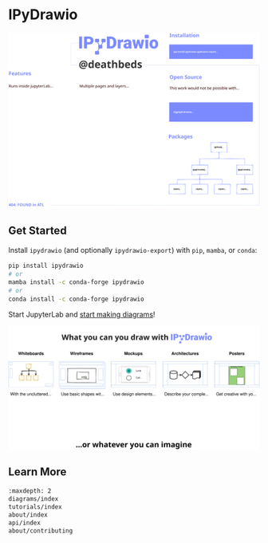 # IPyDrawio

[![What is IPyDrawio?][poster]][poster]

[poster]: ./Poster.dio.svg

## Get Started

Install `ipydrawio` (and optionally `ipydrawio-export`) with `pip`, `mamba`, or
`conda`:

```bash
pip install ipydrawio
# or
mamba install -c conda-forge ipydrawio
# or
conda install -c conda-forge ipydrawio
```

Start JupyterLab and [start making diagrams](./diagrams/index.md)!

[![What can you draw with IPyDrawio?][what-can-you-draw]][what-can-you-draw]

[what-can-you-draw]: ./_static/what-can-you-draw.dio.svg

## Learn More

```{toctree}
:maxdepth: 2
diagrams/index
tutorials/index
about/index
api/index
about/contributing
```

<!--
# Copyright 2021 ipydrawio contributors
#
# Licensed under the Apache License, Version 2.0 (the "License");
# you may not use this file except in compliance with the License.
# You may obtain a copy of the License at
#
#     http://www.apache.org/licenses/LICENSE-2.0
#
# Unless required by applicable law or agreed to in writing, software
# distributed under the License is distributed on an "AS IS" BASIS,
# WITHOUT WARRANTIES OR CONDITIONS OF ANY KIND, either express or implied.
# See the License for the specific language governing permissions and
# limitations under the License.
-->
